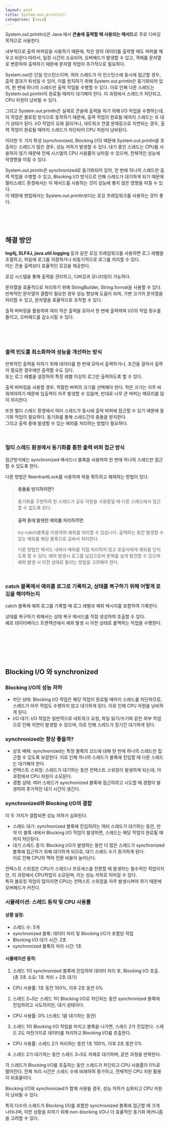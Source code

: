 ```yaml
---
layout: post
title: System.out.println()
categories: [Java]
---
```



System.out.println()은 Java 에서 **콘솔에 출력할 때 사용되는 메서드**로 주로 디버깅 목적으로 사용한다.    
  
내부적으로 출력 버퍼링을 사용하기 때문에, 작은 양의 데이터를 출력할 때도 버퍼를 채우고 비운다.따라서, 일정 시간이 소요되어, 오버헤드가 발생할 수 있고, 
객체를 문자열로 변환하여 출력하기 때문에 문자열 작업이 추가적으로 필요하다.  

System.out은 단일 인스턴스이며, 여러 스레드가 이 인스턴스에 동시에 접근할 경우, 출력 결과가 뒤섞일 수 있어, 이를 방지하기 위해 System.out.println은 동기화되어 있어, 한 번에 하나의 스레드만 출력 작업을 수행할 수 있다.
이로 인해 다른 스레드는 System.out.println이 완료될 때까지 대기해야 한다. 이 과정에서 스레드가 차단되고, CPU 자원이 낭비될 수 있다.  

그리고 System.out.println은 실제로 콘솔에 출력을 하기 위해 I/O 작업을 수행하는데, 이 작업은 블로킹 방식으로 동작하기 때문에, 출력 작업이 완료될 때까지 스레드는 또 대기 상태가 된다.
I/O 작업이 오래 걸리거나, 네트워크 연결 문제등으로 지연되는 경우, 출력 작업이 완료될 때까지 스레드가 차단되어 CPU 자원이 낭비된다.

이러한 두 가지 특성 (synchronized, Blocking I/O) 때문에 System.out.println을 호출하는 스레드가 많은 경우, 성능 저하가 발생할 수 있다. 대기 중인 스레드는 CPU를 사용하지 않기 때문에 전체 시스템의 CPU 사용률이 낮아질 수 있으며, 전체적인 성능에 악영향을 미칠 수 있다.

System.out.println은 synchronized로 동기화되어 있어, 한 번에 하나의 스레드만 출력 작업을 수행할 수 있고, Blocking I/O 방식으로 인해 스레드가 대기하게 되기 때문에 멀티스레드 환경에서는 이 메서드를 사용하는 것이 성능에 좋지 않은 영향을 미칠 수 있다.  
이 때문에 현업에서는 System.out.println보다는 로깅 프레임워크를 사용하는 것이 좋다.  

<br><br><br>


## 해결 방안
**log4j, SLF4J, java.util.logging** 등과 같은 로깅 프레임워크를 사용하면 로그 레벨을 조절하고, 파일에 로그를 저장하거나 비동기적으로 로그를 처리할 수 있다.   
이는 콘솔 출력보다 효율적인 로깅을 제공한다.  
   
로깅 시스템을 통해 출력을 관리하고, 디버깅과 모니터링이 가능하다.  
  
문자열을 효율적으로 처리하기 위해 StringBuilder, String.format을 사용할 수 있다. 반복적인 문자열의 결합이 필요한 경우 성능 향상에 도움이 되며, 가변 크기의 문자열을 처리할 수 있고, 문자열을 효율적으로 조작할 수 있다. 
  
출력 버퍼링을 활용하여 여러 작은 출력을 모아서 한 번에 출력하여 I/O의 작업 횟수를 줄이고, 오버헤드를 감소시킬 수 있다.
  

<br><br><br>


### 출력 빈도를 최소화하여 성능을 개선하는 방식
반복적인 출력을 피하기 위해 데이터를 한 번에 모아서 출력하거나, 조건을 걸어서 출력이 필요한 경우에만 출력할 수도 있다.     
또는 로그 레벨을 설정하여 특정 레벨 이상의 로그만 출력하도록 할 수 있다.   
  
출력 버퍼링을 사용할 경우, 적절한 버퍼의 크기를 선택해야 한다. 작은 크기는 자주 비워져야하기 때문에 입출력이 자주 발생할 수 있음며, 반대로 너무 큰 버퍼는 메모리를 많이 차지한다.  
    
또한 멀티 스레드 환경에서 여러 스레드가 동시에 출력 버퍼에 접근할 수 있기 때문에 동기화 작업이 필요하다. 동기화를 통해 스레드간의 충돌을 방지한다.  
그리고 출력 중에 발생할 수 있는 예외를 처리하는 방법이 필요하다.  


<br>


### 멀티 스레드 환경에서 동기화를 통한 출력 버퍼 접근 방식 
접근방식에는 synchronized 메서드나 블록을 사용하여 한 번에 하나의 스레드만 접근할 수 있도록 한다. 

다른 방법은 ReentrantLock를 사용하여 락을 획득하고 해제하는 방법이 있다.



> #### 충돌을 방지하려면?
> 동기화를 구현하여 한 스레드가 공유 자원을 사용중일 때 다른 스레드에서 접근할 수 없도록 한다.
    

> #### 출력 중에 발생한 예외를 처리하려면
> try-catch블록을 이용하여 예외를 처리할 수 있습니다. 출력하는 동안 발생할 수있는 예외를 해당 블록으로 감싸서 처리한다.  
>  
> 다른 방법은 메서드 내에서 예외를 직접 처리하지 않고 호출자에게 예외를 던지도록 할 수 있다. 
> 예외 발생시 로그를 남김으로써 문제를 쉽게 발견할 수 있으며 예외 발생 시 이전 상태로 돌리는 방법을 고려해야 한다.



<br>


### catch 블록에서 예외를 로그로 기록하고, 상태를 복구하기 위해 어떻게 로깅을 해야하는지
catch 블록에 예외 로그를 기록할 때 로그 레벨과 예외 메시지를 포함하여 기록한다.  

상태를 복구하기 위해서는 상태 복구 메서드를 직접 생성하여 호출할 수 있다.  
예로 데이터베이스 트랜잭션에서 예외 발생 시 이전 상태로 롤백하는 작업을 수행한다.


<br><br><br><br><br>


## Blocking I/O 와 synchronized

### Blocking I/O의 성능 저하
- 차단 상태: Blocking I/O 작업은 해당 작업이 완료될 때까지 스레드를 차단하므로,
  스레드가 아무 작업도 수행하지 않고 대기하게 된다. 이로 인해 CPU 자원을 낭비하게 된다.
- I/O 대기: I/O 작업은 일반적으로 네트워크 요청, 파일 읽기/쓰기와 같은 외부 작업으로 인해 지연이 발생할 수 있으며, 이로 인해 스레드가 장기간 대기하게 된다.




### synchronized는 항상 좋을까?
- 상호 배제: synchronized는 특정 블록의 코드에 대해 한 번에 하나의 스레드만 접근할 수 있도록 보장한다.
  이로 인해 하나의 스레드가 블록에 진입할 때 다른 스레드는 대기해야 한다.
- 컨텍스트 스위칭: 스레드가 대기하는 동안 컨텍스트 스위칭이 발생하게 되는데, 이 과정에서 CPU 자원이 소모된다.
- 경합 상태: 여러 스레드가 synchronized 블록에 접근하려고 시도할 때 경합이 발생하여 추가적인 대기 시간이 생긴다.



### synchronized와 Blocking I/O의 결합
이 두 가지가 결합되면 성능 저하가 심화된다.

- 스레드 대기: synchronized 블록에 진입하려는 여러 스레드가 대기하는 동안,
  만약 이 블록 내에서 Blocking I/O 작업이 발생하면, 스레드는 해당 작업이 완료될 때까지 차단된다.
- 대기 스레드 증가: Blocking I/O가 발생하는 동안
  더 많은 스레드가 synchronized 블록에 접근하기 위해 대기하게 되므로, 대기 스레드 수가 증가하게 된다.  
  이로 인해 CPU의 맥락 전환 비용이 늘어난다.
  

컨텍스트 스위칭은 CPU가 스레드나 프로세스를 전환할 때 발생하는 필수적인 작업이지만, 이 과정에서 CPU작업이 소모된며, 이는 성능 저하로 이어질 수 있다.  
특히 블로킹 작업이 많아지면 CPU는 컨텍스트 스위칭을 자주 발생시켜야 하기 때문에 오버헤드가 커진다.




### 시뮬레이션: 스레드 동작 및 CPU 사용률
#### 상황 설정:
- 스레드 수: 5개
- synchronized 블록: 데이터 처리 및 Blocking I/O가 포함된 작업
- Blocking I/O 대기 시간: 2초
- synchronized 블록의 처리 시간: 1초

#### 시뮬레이션 동작:
1. 스레드 1이 synchronized 블록에 진입하여 데이터 처리 후, Blocking I/O 호출. (총 3초 소요: 1초 처리 + 2초 대기)
- CPU 사용률: 1초 동안 100%, 이후 2초 동안 0%
2. 스레드 2~5는 스레드 1이 Blocking I/O로 차단되는 동안 synchronized 블록에 진입하려고 시도하지만, 대기 상태이다.
- CPU 사용률: 0% (스레드 1을 대기하는 동안)
3. 스레드 1이 Blocking I/O 작업을 마치고 블록을 나가면, 스레드 2가 진입한다. 스레드 2도 마찬가지로 데이터를 처리하고 Blocking I/O를 호출한다.
- CPU 사용률: 스레드 2가 처리하는 동안 1초 100%, 이후 2초 동안 0%
4. 스레드 2가 대기하는 동안 스레드 3~5도 차례로 대기하며, 같은 과정을 반복한다.


각 스레드가 Blocking I/O를 호출하는 동안 스레드가 차단되고 CPU 사용률이 0%로 떨어진다.
전체 처리 시간은 스레드 수에 비례하여 증가하고, 전체적인 CPU 자원 활용이 비효율이다.

Blocking I/O와 synchronized가 함께 사용될 경우, 성능 저하가 심화되고 CPU 자원이 낭비될 수 있다.

특히 다수의 스레드가 Blocking I/O를 포함한 synchronized 블록에 접근할 때 크게 나타나며, 이런 상황을 피하기 위해 non-blocking I/O나 더 효율적인 동기화 메커니즘을 고려할 수 있다.



